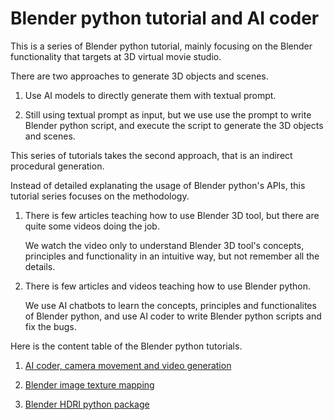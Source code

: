 # Blender python tutorial and AI coder

This is a series of Blender python tutorial, mainly focusing on the Blender functionality that targets at 3D virtual movie studio. 

There are two approaches to generate 3D objects and scenes. 

1. Use AI models to directly generate them with textual prompt.

2. Still using textual prompt as input, but we use use the prompt to write Blender python script, and execute the script to generate the 3D objects and scenes.

This series of tutorials takes the second approach, that is an indirect procedural generation. 

Instead of detailed explanating the usage of Blender python's APIs, this tutorial series focuses on the methodology. 

1. There is few articles teaching how to use Blender 3D tool, but there are quite some videos doing the job.

   We watch the video only to understand Blender 3D tool's concepts, principles and functionality in an intuitive way, but not remember all the details.

2. There is few articles and videos teaching how to use Blender python.

   We use AI chatbots to learn the concepts, principles and functionalites of Blender python, and use AI coder to write Blender python scripts and fix the bugs.

Here is the content table of the Blender python tutorials. 

1. [AI coder, camera movement and video generation](./chapter_01/camera_movement.md)

2. [Blender image texture mapping](./chapter_02/image_texture.md)

3. [Blender HDRI python package](./chapter_03/dome_with_hdri_and_sun.md)
   
